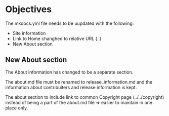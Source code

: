 # Objectives
The mkdocs.yml file needs to be uupdated with the following:

* Site information
* Link to Home changhed to relative URL (..)
* New About section



## New About section
The About information has changed to be a separate section.

The about.md file must be renamed to release_information.md and the information about contribuiters and release information is kept.

The about section to include link to common Copyright page (../../copyright) instead of being a part of the about.md file => easier to maintain in one place only.
